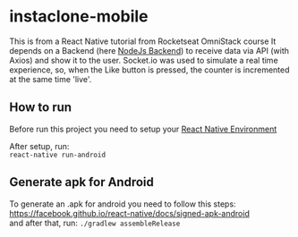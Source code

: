 # instaclone-mobile
This is from a React Native tutorial from Rocketseat OmniStack course
It depends on a Backend (here [NodeJs Backend](https://github.com/mathvp/instaclone-backend)) to receive data via API (with Axios) and show it to the user.
Socket.io was used to simulate a real time experience, so, when the Like button is pressed, the counter is incremented at the same time 'live'.

## How to run
Before run this project you need to setup your [React Native Environment](https://docs.rocketseat.dev/ambiente-react-native/introducao)

After setup, run:  
`react-native run-android`

## Generate apk for Android
To generate an .apk for android you need to follow this steps: https://facebook.github.io/react-native/docs/signed-apk-android  
and after that, run:
`./gradlew assembleRelease`
